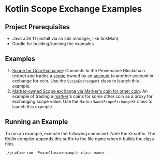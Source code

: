 # Kotlin Scope Exchange Examples

## Project Prerequisites
* Java JDK 11 (install via an sdk manager, like SdkMan)
* Gradle for building/running the examples

## Examples
1. [Scope for Coin Exchange](src/main/kotlin/ScopeExchange.kt): Connects to the Provenance Blockchain testnet and trades a [scope](https://docs.provenance.io/modules/metadata-module#scope-data-structures) owned by an [account](https://docs.provenance.io/blockchain/basics/accounts) to another account in exchange for coin.  Use the `ScopeExchangeKt` class to launch this example.
2. [Marker-owned Scope exchange via Marker's coin for other coin](examples/kotlin/scope-exchange/src/main/kotlin/MarkerOwnedScopeExchange.kt): An example of trading a [marker](https://docs.provenance.io/modules/marker-module)'s coins for some other coin as a proxy for exchanging scope value. Use the  `MarkerOwnedScopeExchangeKt` class to launch this example.

## Running an Example

To run an example, execute the following command.  Note the `Kt` suffix.  The Kotlin compiler appends this suffix to the file name when it builds the class files.
```shell
./gradlew run -PmainClass=<example class name>
```
